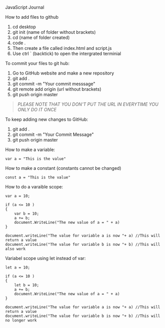 JavaScript Journal

How to add files to github
1. cd desktop
2. git init (name of folder without brackets)
3. cd (name of folder created)
4. code .
5. Then create a file called index.html and script.js
6. Use ctrl ` (backtick) to open the intergrated terminial

To commit your files to git hub:
1. Go to GitHub website and make a new repository
2. git add .
3. git commit -m "Your commit messsage"
4. git remote add origin (url without brackets)
5. git push origin master

>*PLEASE NOTE THAT YOU DON'T PUT THE URL IN EVERYTIME YOU ONLY DO IT ONCE*

To keep adding new changes to GitHub:
1. git add .
2. git commit -m "Your Commit Message"
3. git push origin master

How to make a variable:
```
var a = "This is the value"
```

How to make a constant (constants cannot be changed)
```
const a = "This is the value"
```
How to do a varaible scope:
```
var a = 10;

if (a <= 10 )
{
    var b = 10;
    a += b;
    document.WriteLine("The new value of a = " + a)
}

document.writeLine("The value for variable a is now "+ a) //This will return a value
document.writeLine("The value for variable b is now "+ b) //This will also work
```

Variabel scope using let instead of var:
```
let a = 10;

if (a <= 10 )
{
    let b = 10;
    a += b;
    document.WriteLine("The new value of a = " + a)
}

document.writeLine("The value for variable a is now "+ a) //This will return a value
document.writeLine("The value for variable b is now "+ b) //This will no longer work
```
